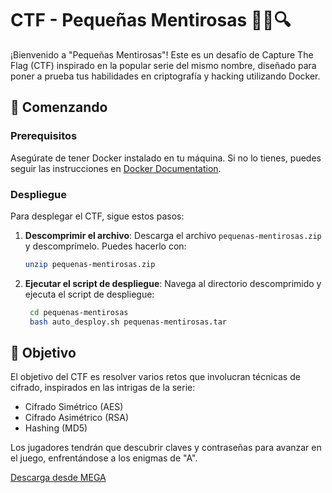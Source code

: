 # CTF - Pequeñas Mentirosas 🕵️‍♀️🔍

¡Bienvenido a "Pequeñas Mentirosas"! Este es un desafío de Capture The Flag (CTF) inspirado en la popular serie del mismo nombre, diseñado para poner a prueba tus habilidades en criptografía y hacking utilizando Docker.

## 🚀 Comenzando

### Prerequisitos
Asegúrate de tener Docker instalado en tu máquina. Si no lo tienes, puedes seguir las instrucciones en [Docker Documentation](https://docs.docker.com/get-started/).

### Despliegue
Para desplegar el CTF, sigue estos pasos:

1. **Descomprimir el archivo**: Descarga el archivo `pequenas-mentirosas.zip` y descomprímelo. Puedes hacerlo con:
   ```bash
   unzip pequenas-mentirosas.zip
2. **Ejecutar el script de despliegue**: Navega al directorio descomprimido y ejecuta el script de despliegue:
   ```bash
    cd pequenas-mentirosas
    bash auto_desploy.sh pequenas-mentirosas.tar

## 🔑 Objetivo
El objetivo del CTF es resolver varios retos que involucran técnicas de cifrado, inspirados en las intrigas de la serie:

- Cifrado Simétrico (AES)
- Cifrado Asimétrico (RSA)
- Hashing (MD5)

Los jugadores tendrán que descubrir claves y contraseñas para avanzar en el juego, enfrentándose a los enigmas de "A".

[Descarga desde MEGA](https://mega.nz/file/oqs1hRDK#0kxvm35L2zRoAJiwDw0OSA4BvGycwqu0F0gQ2PdPwj4)

